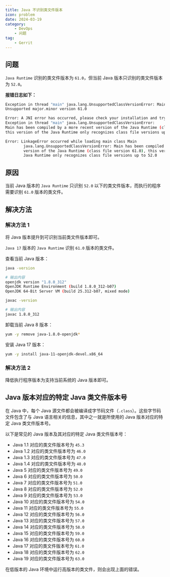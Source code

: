 ```yaml
---
title: Java 不识别类文件版本
icon: problem
date: 2024-03-19
category: 
    - DevOps
    - 问题
tag:
    - Gerrit
---
```


## 问题

`Java Runtime` 识别的类文件版本为 `61.0`，但当前 Java 版本只识别的类文件版本为 `52.0`。

**报错日志如下：**

```bash
Exception in thread "main" java.lang.UnsupportedClassVersionError: Main : 
Unsupported major.minor version 61.0
```

```bash
Error: A JNI error has occurred, please check your installation and try again
Exception in thread "main" java.lang.UnsupportedClassVersionError: 
Main has been compiled by a more recent version of the Java Runtime (class file version 61.0), 
this version of the Java Runtime only recognizes class file versions up to 52.0
```

```bash
Error: LinkageError occurred while loading main class Main
        java.lang.UnsupportedClassVersionError: Main has been compiled by a more recent 
        version of the Java Runtime (class file version 61.0), this version of the 
        Java Runtime only recognizes class file versions up to 52.0
```

## 原因

当前 Java 版本的 `Java Runtime` 只识别 `52.0` 以下的类文件版本，而执行的程序需要识别 `61.0` 版本的类文件。

## 解决方法

### 解决方法 1

将 Java 版本提升到可识别当前类文件版本即可。

`Java 17` 版本的 `Java Runtime` 识别 `61.0` 版本的类文件。

查看当前 Java 版本：

```bash
java -version

# 输出内容
openjdk version "1.8.0_312"
OpenJDK Runtime Environment (build 1.8.0_312-b07)
OpenJDK 64-Bit Server VM (build 25.312-b07, mixed mode)

javac -version

# 输出内容
javac 1.8.0_312
```

卸载当前 Java 8 版本：

```bash
yum -y remove java-1.8.0-openjdk*
```

安装 Java 17 版本：

```bash
yum -y install java-11-openjdk-devel.x86_64
```

### 解决方法 2

降低执行程序版本为支持当前系统的 Java 版本即可。

## Java 版本对应的特定 Java 类文件版本号

在 Java 中，每个 Java 源文件都会被编译成字节码文件（`.class`）。这些字节码文件包含了与 Java 语言相关的信息，其中之一就是所使用的 Java 版本对应的特定 Java 类文件版本号。

以下是常见的 Java 版本及其对应的特定 Java 类文件版本号：

- Java 1.1 对应的类文件版本号为 `45.3`
- Java 1.2 对应的类文件版本号为 `46.0`
- Java 1.3 对应的类文件版本号为 `47.0`
- Java 1.4 对应的类文件版本号为 `48.0`
- Java 5 对应的类文件版本号为 `49.0`
- Java 6 对应的类文件版本号为 `50.0`
- Java 7 对应的类文件版本号为 `51.0`
- Java 8 对应的类文件版本号为 `52.0`
- Java 9 对应的类文件版本号为 `53.0`
- Java 10 对应的类文件版本号为 `54.0`
- Java 11 对应的类文件版本号为 `55.0`
- Java 12 对应的类文件版本号为 `56.0`
- Java 13 对应的类文件版本号为 `57.0`
- Java 14 对应的类文件版本号为 `58.0`
- Java 15 对应的类文件版本号为 `59.0`
- Java 16 对应的类文件版本号为 `60.0`
- Java 17 对应的类文件版本号为 `61.0`
- Java 18 对应的类文件版本号为 `62.0`
- Java 19 对应的类文件版本号为 `63.0`

在低版本的 Java 环境中运行高版本的类文件，则会出现上面的错误。
